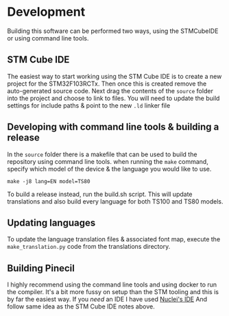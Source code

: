 # Development

Building this software can be performed two ways, using the STMCubeIDE or using command line tools.

## STM Cube IDE

The easiest way to start working using the STM Cube IDE is to create a new project for the STM32F103RCTx.
Then once this is created remove the auto-generated source code.
Next drag the contents of the `source` folder into the project and choose to link to files.
You will need to update the build settings for include paths & point to the new `.ld` linker file

## Developing with command line tools & building a release

In the `source` folder there is a makefile that can be used to build the repository using command line tools.
when running the `make` command, specify which model of the device & the language you would like to use.

`make -j8 lang=EN model=TS80`

To build a release instead, run the build.sh script. This will update translations and also build every language for both TS100 and TS80 models.

## Updating languages

To update the language translation files & associated font map, execute the `make_translation.py` code from the translations directory.

## Building Pinecil

I highly recommend using the command line tools and using docker to run the compiler.
It's a bit more fussy on setup than the STM tooling and this is by far the easiest way.
If you _need_ an IDE I have used [Nuclei's IDE](https://nucleisys.com/download.php)
And follow same idea as the STM Cube IDE notes above.
